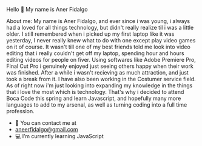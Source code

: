 Hello 👋 My name is Aner Fidalgo


About me: My name is Aner Fidalgo, and ever since i was young, i always had a loved for all things technology, but didn't really realize til i was a little older. I still remembered when i picked up my first laptop like it was yesterday, I never really knew what to do with one except play video games on it of course. It wasn't till one of my best friends told me look into video editing that i really couldn't get off my laptop, spending hour and hours editing videos for people on fiver. Using softwares like Adobe Premiere Pro, Final Cut Pro i genuinely enjoyed just seeing others happy when their work was finished. After a while i wasn't recieving as much attraction, and just took a break from it. I have also been working in the Costumer service field. As of right now i'm just looking into expanding my knowledge in the things that i love the most which is technology. That's why i decided to attend Boca Code this spring and learn Javascript, and hopefully many more languages to add to my arsenal, as well as turning coding into a full time profession.

- 📧 You can contact me at
- aneerfidalgo@gmail.com
- 💻 I’m currently learning JavaScript

